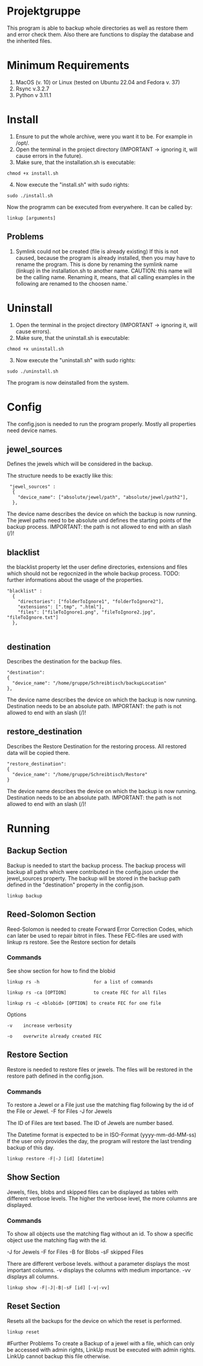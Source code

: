 # Projektgruppe

This program is able to backup whole directories as well as restore them and error check them.
Also there are functions to display the database and the inherited files.

# Minimum Requirements
1. MacOS (v. 10) or Linux (tested on Ubuntu 22.04 and Fedora v. 37)
2. Rsync v.3.2.7
3. Python v 3.11.1

# Install

1. Ensure to put the whole archive, were you want it to be. For example in /opt/.
2. Open the terminal in the project directory (IMPORTANT -> ignoring it, will cause errors in the future).
3. Make sure, that the installation.sh is executable:
```
chmod +x install.sh
```
4. Now execute the "install.sh" with sudo rights:
```
sudo ./install.sh
```

Now the programm can be executed from everywhere. It can be called by:
```
linkup [arguments]
```

## Problems
1. Symlink could not be created (file is already existing)
If this is not caused, because the program is already installed, then you may have to rename the program.
This is done by renaming the symlink name (linkup) in the installation.sh to another name.
CAUTION: this name will be the calling name. Renaming it, means, that all calling examples in the following are renamed to the choosen name.`

# Uninstall

1. Open the terminal in the project directory (IMPORTANT -> ignoring it, will cause errors).
2. Make sure, that the uninstall.sh is executable:
```
chmod +x uninstall.sh
```
3. Now execute the "uninstall.sh" with sudo rights:
```
sudo ./uninstall.sh
```

The program is now deinstalled from the system.

# Config

The config.json is needed to run the program properly.
Mostly all properties need device names. 

## jewel_sources

Defines the jewels which will be considered in the backup.

The structure needs to be exactly like this:

```
 "jewel_sources" :
  {
    "device_name": ["absolute/jewel/path", "absolute/jewel/path2"],
  },

```

The device name describes the device on which the backup is now running.
The jewel paths need to be absolute und defines the starting points of the backup process.
IMPORTANT: the path is not allowed to end with an slash (/)!

## blacklist

the blacklist property let the user define directories, extensions and files which should not be regocnized in the whole backup process.
TODO: further informations about the usage of the properties.

```
"blacklist" :
  {
    "directories": ["folderToIgnore1", "folderToIgnore2"],
    "extensions": [".tmp", ".html"],
    "files": ["fileToIgnore1.png", "fileToIgnore2.jpg", "fileToIgnore.txt"]
  },
  
```
## destination

 Describes the destination for the backup files.

  ```
  "destination":
  {
    "device_name": "/home/gruppe/Schreibtisch/backupLocation"
  },

  ```

 The device name describes the device on which the backup is now running.
 Destination needs to be an absolute path.
 IMPORTANT: the path is not allowed to end with an slash (/)!

## restore_destination
  Describes the Restore Destination for the restoring process. All restored data will be copied there.

  ```
  "restore_destination":
  {
    "device_name": "/home/gruppe/Schreibtisch/Restore"
  }
  ```

 The device name describes the device on which the backup is now running.
 Destination needs to be an absolute path.
 IMPORTANT: the path is not allowed to end with an slash (/)!

# Running

## Backup Section

Backup is needed to start the backup process. The backup process will backup all paths which were contributed in the config.json under the jewel_sources property.
The backup will be stored in the backup path defined in the "destination" property in the config.json.

```
linkup backup
```
## Reed-Solomon Section

Reed-Solomon is needed to create Forward Error Correction Codes, which can later be used to repair bitrot in files.
These FEC-files are used with linkup rs restore. See the Restore section for details

### Commands

See show section for how to find the blobid
```
linkup rs -h                    for a list of commands
```
```
linkup rs -ca [OPTION]          to create FEC for all files
```
```
linkup rs -c <blobid> [OPTION] to create FEC for one file
```
Options 
```
-v    increase verbosity
```
```
-o    overwrite already created FEC
```
## Restore Section

Restore is needed to restore files or jewels. The files will be restored in the restore path defined in the config.json.

### Commands
To restore a Jewel or a File just use the matching flag following by the id of the File or Jewel.
-F for Files
-J for Jewels

The ID of Files are text based.
The ID of Jewels are number based.

The Datetime format is expected to be in ISO-Format (yyyy-mm-dd-MM-ss)
If the user only provides the day, the program will restore the last trending backup of this day.

```
linkup restore -F|-J [id] [datetime]
```

## Show Section
Jewels, files, blobs and skipped files can be displayed as tables with different verbose levels.
The higher the verbose level, the more columns are displayed.

### Commands
To show all objects use the matching flag without an id.
To show a specific object use the matching flag with the id.

-J for Jewels 
-F for Files
-B for Blobs 
-sF skipped Files

There are different verbose levels.
    without a parameter displays the most important columns.
-v  displays the columns with medium importance.
-vv displays all columns.

```
linkup show -F|-J|-B|-sF [id] [-v|-vv]
```

## Reset Section
Resets all the backups for the device on which the reset is performed.

```
linkup reset
```

#Further Problems
To create a Backup of a jewel with a file, which can only be accessed with admin rights, LinkUp must be executed with admin rights.
LinkUp cannot backup this file otherwise.


